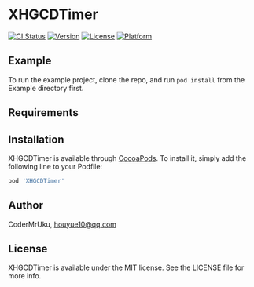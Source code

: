 # XHGCDTimer

[![CI Status](https://img.shields.io/travis/CoderMrUku/XHGCDTimer.svg?style=flat)](https://travis-ci.org/CoderMrUku/XHGCDTimer)
[![Version](https://img.shields.io/cocoapods/v/XHGCDTimer.svg?style=flat)](https://cocoapods.org/pods/XHGCDTimer)
[![License](https://img.shields.io/cocoapods/l/XHGCDTimer.svg?style=flat)](https://cocoapods.org/pods/XHGCDTimer)
[![Platform](https://img.shields.io/cocoapods/p/XHGCDTimer.svg?style=flat)](https://cocoapods.org/pods/XHGCDTimer)

## Example

To run the example project, clone the repo, and run `pod install` from the Example directory first.

## Requirements

## Installation

XHGCDTimer is available through [CocoaPods](https://cocoapods.org). To install
it, simply add the following line to your Podfile:

```ruby
pod 'XHGCDTimer'
```

## Author

CoderMrUku, houyue10@qq.com

## License

XHGCDTimer is available under the MIT license. See the LICENSE file for more info.
